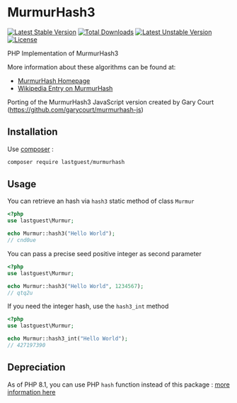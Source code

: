 # MurmurHash3

[![Latest Stable Version](https://poser.pugx.org/lastguest/murmurhash/v/stable)](https://packagist.org/packages/lastguest/murmurhash) [![Total Downloads](https://poser.pugx.org/lastguest/murmurhash/downloads)](https://packagist.org/packages/lastguest/murmurhash) [![Latest Unstable Version](https://poser.pugx.org/lastguest/murmurhash/v/unstable)](https://packagist.org/packages/lastguest/murmurhash) [![License](https://poser.pugx.org/lastguest/murmurhash/license)](https://packagist.org/packages/lastguest/murmurhash)

PHP Implementation of MurmurHash3

More information about these algorithms can be found at:

* [MurmurHash Homepage](http://sites.google.com/site/murmurhash/)
* [Wikipedia Entry on MurmurHash](http://en.wikipedia.org/wiki/MurmurHash) 

Porting of the MurmurHash3 JavaScript version created by Gary Court (https://github.com/garycourt/murmurhash-js)

## Installation

Use [composer](https://getcomposer.org/download/) :

```bash
composer require lastguest/murmurhash
```

## Usage

You can retrieve an hash via `hash3` static method of class `Murmur`

```php
<?php
use lastguest\Murmur;

echo Murmur::hash3("Hello World");
// cnd0ue
```

You can pass a precise seed positive integer as second parameter 

```php
<?php
use lastguest\Murmur;

echo Murmur::hash3("Hello World", 1234567);
// qtq2u
```

If you need the integer hash, use the `hash3_int` method

```php
<?php
use lastguest\Murmur;

echo Murmur::hash3_int("Hello World");
// 427197390
```

## Depreciation

As of PHP 8.1, you can use PHP `hash` function instead of this package : [more information here](https://php.watch/versions/8.1/MurmurHash3)

